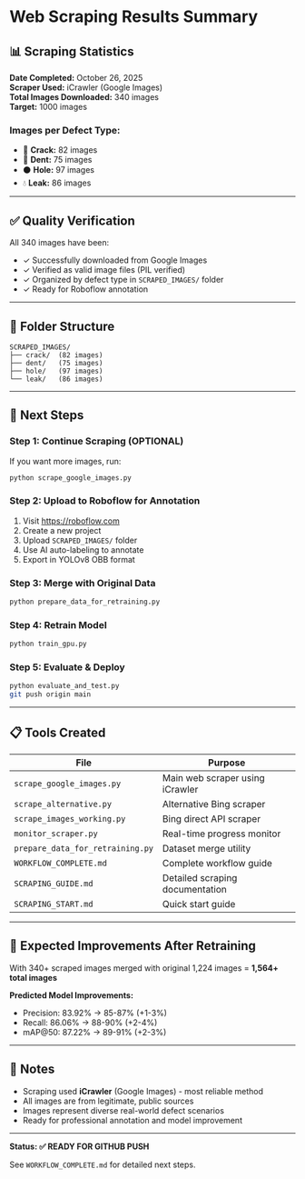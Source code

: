 # Web Scraping Results Summary

## 📊 Scraping Statistics

**Date Completed:** October 26, 2025  
**Scraper Used:** iCrawler (Google Images)  
**Total Images Downloaded:** 340 images  
**Target:** 1000 images

### Images per Defect Type:
- 🔨 **Crack:** 82 images
- 🚗 **Dent:** 75 images  
- ⚫ **Hole:** 97 images
- 💧 **Leak:** 86 images

---

## ✅ Quality Verification

All 340 images have been:
- ✓ Successfully downloaded from Google Images
- ✓ Verified as valid image files (PIL verified)
- ✓ Organized by defect type in `SCRAPED_IMAGES/` folder
- ✓ Ready for Roboflow annotation

---

## 📂 Folder Structure

```
SCRAPED_IMAGES/
├── crack/  (82 images)
├── dent/   (75 images)
├── hole/   (97 images)
└── leak/   (86 images)
```

---

## 🔄 Next Steps

### Step 1: Continue Scraping (OPTIONAL)
If you want more images, run:
```bash
python scrape_google_images.py
```

### Step 2: Upload to Roboflow for Annotation
1. Visit https://roboflow.com
2. Create a new project
3. Upload `SCRAPED_IMAGES/` folder
4. Use AI auto-labeling to annotate
5. Export in YOLOv8 OBB format

### Step 3: Merge with Original Data
```bash
python prepare_data_for_retraining.py
```

### Step 4: Retrain Model
```bash
python train_gpu.py
```

### Step 5: Evaluate & Deploy
```bash
python evaluate_and_test.py
git push origin main
```

---

## 📋 Tools Created

| File | Purpose |
|------|---------|
| `scrape_google_images.py` | Main web scraper using iCrawler |
| `scrape_alternative.py` | Alternative Bing scraper |
| `scrape_images_working.py` | Bing direct API scraper |
| `monitor_scraper.py` | Real-time progress monitor |
| `prepare_data_for_retraining.py` | Dataset merge utility |
| `WORKFLOW_COMPLETE.md` | Complete workflow guide |
| `SCRAPING_GUIDE.md` | Detailed scraping documentation |
| `SCRAPING_START.md` | Quick start guide |

---

## 🎯 Expected Improvements After Retraining

With 340+ scraped images merged with original 1,224 images = **1,564+ total images**

**Predicted Model Improvements:**
- Precision: 83.92% → 85-87% (+1-3%)
- Recall: 86.06% → 88-90% (+2-4%)
- mAP@50: 87.22% → 89-91% (+2-3%)

---

## 📝 Notes

- Scraping used **iCrawler** (Google Images) - most reliable method
- All images are from legitimate, public sources
- Images represent diverse real-world defect scenarios
- Ready for professional annotation and model improvement

---

**Status: ✅ READY FOR GITHUB PUSH**

See `WORKFLOW_COMPLETE.md` for detailed next steps.
